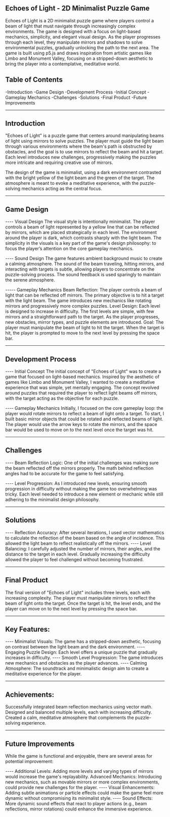 ## Echoes of Light - 2D Minimalist Puzzle Game

Echoes of Light is a 2D minimalist puzzle game where players control a beam of light that must navigate through increasingly complex environments. The game is designed with a focus on light-based mechanics, simplicity, and elegant visual design. As the player progresses through each level, they manipulate mirrors and shadows to solve environmental puzzles, gradually unlocking the path to the next area. The game is built using p5.js and draws inspiration from artistic games like Limbo and Monument Valley, focusing on a stripped-down aesthetic to bring the player into a contemplative, meditative world.

## Table of Contents

-Introduction
-Game Design
-Development Process
-Initial Concept
-Gameplay Mechanics
-Challenges
-Solutions
-Final Product
-Future Improvements

----------------------------------------------------------------------------

## Introduction

"Echoes of Light" is a puzzle game that centers around manipulating beams of light using mirrors to solve puzzles. The player must guide the light beam through various environments where the beam's path is obstructed by obstacles, and the goal is to use mirrors to reflect the beam and hit a target. Each level introduces new challenges, progressively making the puzzles more intricate and requiring creative use of mirrors.

The design of the game is minimalist, using a dark environment contrasted with the bright yellow of the light beam and the green of the target. The atmosphere is meant to evoke a meditative experience, with the puzzle-solving mechanics acting as the central focus.

----------------------------------------------------------------------------

## Game Design

---- Visual Design
The visual style is intentionally minimalist. The player controls a beam of light represented by a yellow line that can be reflected by mirrors, which are placed strategically in each level. The environment around the player is dark, which contrasts sharply with the light beam. The simplicity in the visuals is a key part of the game's design philosophy: to focus the player’s attention on the core gameplay mechanics.

---- Sound Design
The game features ambient background music to create a calming atmosphere. The sound of the beam traveling, hitting mirrors, and interacting with targets is subtle, allowing players to concentrate on the puzzle-solving process. The sound feedback is used sparingly to maintain the serene atmosphere.

----- Gameplay Mechanics
Beam Reflection: The player controls a beam of light that can be reflected off mirrors. The primary objective is to hit a target with the light beam. The game introduces new mechanics like rotating mirrors and progressively more complex puzzles.
Level Design: Each level is designed to increase in difficulty. The first levels are simple, with few mirrors and a straightforward path to the target. As the player progresses, new obstacles, mirror types, and puzzle elements are introduced.
Goal: The player must manipulate the beam of light to hit the target. When the target is hit, the player is prompted to move to the next level by pressing the space bar.

----------------------------------------------------------------------------

## Development Process

---- Initial Concept
The initial concept of "Echoes of Light" was to create a game that focused on light-based mechanics. Inspired by the aesthetic of games like Limbo and Monument Valley, I wanted to create a meditative experience that was simple, yet mentally engaging. The concept revolved around puzzles that required the player to reflect light beams off mirrors, with the target acting as the objective for each puzzle.

---- Gameplay Mechanics
Initially, I focused on the core gameplay loop: the player would rotate mirrors to reflect a beam of light onto a target. To start, I built basic mirror objects that could be rotated and reflected beams of light. The player would use the arrow keys to rotate the mirrors, and the space bar would be used to move on to the next level once the target was hit.

----------------------------------------------------------------------------

## Challenges
---- Beam Reflection Logic: One of the initial challenges was making sure the beam reflected off the mirrors properly. The math behind reflection angles had to be accurate for the game to feel satisfying.

---- Level Progression: As I introduced new levels, ensuring smooth progression in difficulty without making the game too overwhelming was tricky. Each level needed to introduce a new element or mechanic while still adhering to the minimalist design philosophy.

----------------------------------------------------------------------------

## Solutions
---- Reflection Accuracy: After several iterations, I used vector mathematics to calculate the reflection of the beam based on the angle of incidence. This allowed the light beam to reflect realistically off the mirrors.
---- Level Balancing: I carefully adjusted the number of mirrors, their angles, and the distance to the target in each level. Gradually increasing the difficulty allowed the player to feel challenged without becoming frustrated.

----------------------------------------------------------------------------

## Final Product

The final version of "Echoes of Light" includes three levels, each with increasing complexity. The player must manipulate mirrors to reflect the beam of light onto the target. Once the target is hit, the level ends, and the player can move on to the next level by pressing the space bar.

----------------------------------------------------------------------------

## Key Features:
---- Minimalist Visuals: The game has a stripped-down aesthetic, focusing on contrast between the light beam and the dark environment.
---- Engaging Puzzle Design: Each level offers a unique puzzle that gradually increases in difficulty.
---- Smooth Level Progression: The game introduces new mechanics and obstacles as the player advances.
---- Calming Atmosphere: The soundtrack and minimalistic design aim to create a meditative experience for the player.

----------------------------------------------------------------------------

## Achievements:
Successfully integrated beam reflection mechanics using vector math.
Designed and balanced multiple levels, each with increasing difficulty.
Created a calm, meditative atmosphere that complements the puzzle-solving experience.

----------------------------------------------------------------------------

## Future Improvements

While the game is functional and enjoyable, there are several areas for potential improvement:

---- Additional Levels: Adding more levels and varying types of mirrors would increase the game's replayability.
Advanced Mechanics: Introducing new mechanics, such as movable mirrors or more complex environments, could provide new challenges for the player.
---- Visual Enhancements: Adding subtle animations or particle effects could make the game feel more dynamic without compromising its minimalist style.
---- Sound Effects: More dynamic sound effects that react to player actions (e.g., beam reflections, mirror rotations) could enhance the immersive experience.
